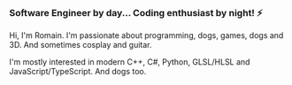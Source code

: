 ### Software Engineer by day... Coding enthusiast by night! ⚡

Hi, I'm Romain. I'm passionate about programming, dogs, games, dogs and 3D. And sometimes cosplay and guitar.

I'm mostly interested in modern C++, C#, Python, GLSL/HLSL and JavaScript/TypeScript. And dogs too.

<!--
**vinders/vinders** is a ✨ _special_ ✨ repository because its `README.md` (this file) appears on your GitHub profile.

Here are some ideas to get you started:

- 🔭 I’m currently working on ...
- 🌱 I’m currently learning ...
- 👯 I’m looking to collaborate on ...
- 🤔 I’m looking for help with ...
- 💬 Ask me about ...
- 📫 How to reach me: ...
- 😄 Pronouns: ...
- ⚡ Fun fact: ...
-->
